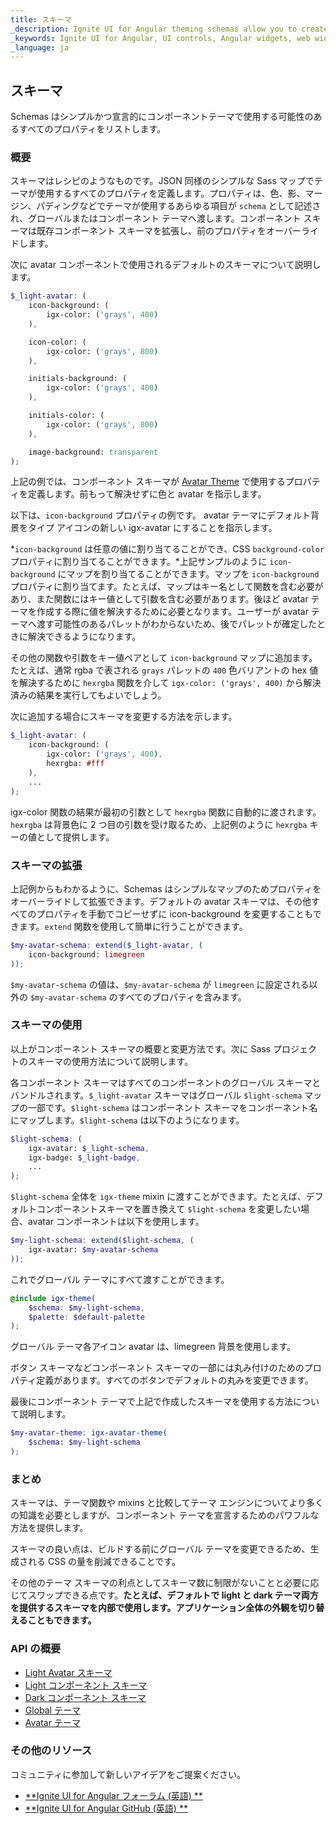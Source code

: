 ```yaml
---
title: スキーマ
_description: Ignite UI for Angular theming schemas allow you to create recipes for component themes.
_keywords: Ignite UI for Angular, UI controls, Angular widgets, web widgets, UI widgets, Angular, Native Angular Components Suite, Native Angular Controls, Native Angular Components Library 
_language: ja
---
```


## スキーマ
<p class="highlight">Schemas はシンプルかつ宣言的にコンポーネントテーマで使用する可能性のあるすべてのプロパティをリストします。</p>

<div class="divider--half"></div>

### 概要
スキーマはレシピのようなものです。JSON 同様のシンプルな Sass マップでテーマが使用するすべてのプロパティを定義します。プロパティは、色、影、マージン、パディングなどでテーマが使用するあらゆる項目が `schema` として記述され、グローバルまたはコンポーネント テーマへ渡します。コンポーネント スキーマは既存コンポーネント スキーマを拡張し、前のプロパティをオーバーライドします。

次に avatar コンポーネントで使用されるデフォルトのスキーマについて説明します。

```scss
$_light-avatar: (
    icon-background: (
        igx-color: ('grays', 400)
    ),

    icon-color: (
        igx-color: ('grays', 800)
    ),

    initials-background: (
        igx-color: ('grays', 400)
    ),

    initials-color: (
        igx-color: ('grays', 800)
    ),

    image-background: transparent
);
```

上記の例では、コンポーネント スキーマが [Avatar Theme]({environment:sassApiUrl}/index.html#function-igx-avatar-theme) で使用するプロパティを定義します。前もって解決せずに色と avatar を指示します。

以下は、`icon-background` プロパティの例です。 avatar テーマにデフォルト背景をタイプ アイコンの新しい igx-avatar にすることを指示します。 

*`icon-background` は任意の値に割り当てることができ、CSS `background-color` プロパティに割り当てることができます。*上記サンプルのように `icon-background` にマップを割り当てることができます。マップを `icon-background` プロパティに割り当てます。たとえば、マップはキー名として関数を含む必要があり、また関数にはキー値として引数を含む必要があります。後ほど avatar テーマを作成する際に値を解決するために必要となります。ユーザーが avatar テーマへ渡す可能性のあるパレットがわからないため、後でパレットが確定したときに解決できるようになります。

その他の関数や引数をキー値ペアとして `icon-background` マップに追加ます。たとえば、通常 rgba で表される `grays` パレットの `400` 色バリアントの hex 値を解決するために `hexrgba` 関数を介して `igx-color: ('grays', 400)` から解決済みの結果を実行してもよいでしょう。 

次に追加する場合にスキーマを変更する方法を示します。

```scss
$_light-avatar: (
    icon-background: (
        igx-color: ('grays', 400),
        hexrgba: #fff
    ),
    ...
);
```
igx-color 関数の結果が最初の引数として `hexrgba` 関数に自動的に渡されます。`hexrgba` は背景色に 2 つ目の引数を受け取るため、上記例のように `hexrgba` キーの値として提供します。

<div class="divider"></div>

### スキーマの拡張
上記例からもわかるように、Schemas はシンプルなマップのためプロパティをオーバーライドして拡張できます。デフォルトの avatar スキーマは、その他すべてのプロパティを手動でコピーせずに icon-background を変更することもできます。`extend` 関数を使用して簡単に行うことができます。

```scss
$my-avatar-schema: extend($_light-avatar, (
    icon-background: limegreen
));
```

`$my-avatar-schema` の値は、`$my-avatar-schema` が `limegreen` に設定される以外の `$my-avatar-schema` のすべてのプロパティを含みます。

### スキーマの使用
以上がコンポーネント スキーマの概要と変更方法です。次に Sass プロジェクトのスキーマの使用方法について説明します。 

各コンポーネント スキーマはすべてのコンポーネントのグローバル スキーマとバンドルされます。`$_light-avatar` スキーマはグローバル `$light-schema` マップの一部です。`$light-schema` はコンポーネント スキーマをコンポーネント名にマップします。`$light-schema` は以下のようになります。

```scss
$light-schema: (
    igx-avatar: $_light-schema,
    igx-badge: $_light-badge,
    ...
);
```

`$light-schema` 全体を `igx-theme` mixin に渡すことができます。たとえば、デフォルトコンポーネントスキーマを置き換えて `$light-schema` を変更したい場合、avatar コンポーネントは以下を使用します。

```scss
$my-light-schema: extend($light-schema, (
    igx-avatar: $my-avatar-schema
));
```

これでグローバル テーマにすべて渡すことができます。

```scss
@include igx-theme(
    $schema: $my-light-schema,
    $palette: $default-palette
);
```

グローバル テーマ各アイコン avatar は、limegreen 背景を使用します。

ボタン スキーマなどコンポーネント スキーマの一部には丸み付けのためのプロパティ定義があります。すべてのボタンでデフォルトの丸みを変更できます。

最後にコンポーネント テーマで上記で作成したスキーマを使用する方法について説明します。

```scss
$my-avatar-theme: igx-avatar-theme(
    $schema: $my-light-schema
);
```
### まとめ

スキーマは、テーマ関数や mixins と比較してテーマ エンジンについてより多くの知識を必要としますが、コンポーネント テーマを宣言するためのパワフルな方法を提供します。 

スキーマの良い点は、ビルドする前にグローバル テーマを変更できるため、生成される CSS の量を削減できることです。

その他のテーマ スキーマの利点としてスキーマ数に制限がないことと必要に応じてスワップできる点です。**たとえば、デフォルトで light と dark テーマ両方を提供するスキーマを内部で使用します。アプリケーション全体の外観を切り替えることもできます。**

### API の概要
* [Light Avatar スキーマ]({environment:sassApiUrl}/index.html#variable-_light-avatar)
* [Light コンポーネント スキーマ]({environment:sassApiUrl}/index.html#variable-light-schema)
* [Dark コンポーネント スキーマ]({environment:sassApiUrl}/index.html#variable-dark-schema)
* [Global テーマ]({environment:sassApiUrl}/index.html#mixin-igx-theme)
* [Avatar テーマ]({environment:sassApiUrl}/index.html#function-igx-avatar-theme)

### その他のリソース
<div class="divider--half"></div>

コミュニティに参加して新しいアイデアをご提案ください。
* [**Ignite UI for Angular フォーラム (英語) **](https://www.infragistics.com/community/forums/f/ignite-ui-for-angular)
* [**Ignite UI for Angular GitHub (英語) **](https://github.com/IgniteUI/igniteui-angular)
